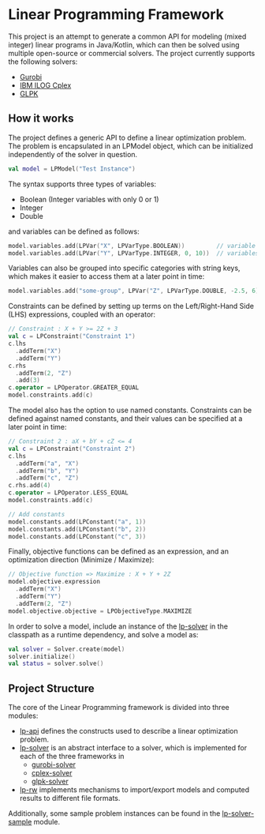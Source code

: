 # Linear Programming Framework

This project is an attempt to generate a common API for modeling (mixed integer) linear programs in Java/Kotlin, which
can then be solved using multiple open-source or commercial solvers. The project currently supports the following
solvers:

* [Gurobi](https://www.gurobi.com/)
* [IBM ILOG Cplex](https://www.ibm.com/products/ilog-cplex-optimization-studio)
* [GLPK](https://www.gnu.org/software/glpk/)

## How it works
The project defines a generic API to define a linear optimization problem. The problem is encapsulated in an LPModel
object, which can be initialized independently of the solver in question.
```kotlin
val model = LPModel("Test Instance")
```
The syntax supports three types of variables:
* Boolean (Integer variables with only 0 or 1)
* Integer
* Double

and variables can be defined as follows:

```kotlin
model.variables.add(LPVar("X", LPVarType.BOOLEAN))         // variable defined with default bounds
model.variables.add(LPVar("Y", LPVarType.INTEGER, 0, 10))  // variables defined with explicit bounds
```
Variables can also be grouped into specific categories with string keys, which makes it easier to access them at a
later point in time:
```kotlin 
model.variables.add("some-group", LPVar("Z", LPVarType.DOUBLE, -2.5, 6))
```
Constraints can be defined by setting up terms on the Left/Right-Hand Side (LHS) expressions, coupled with an operator:
```kotlin
// Constraint : X + Y >= 2Z + 3
val c = LPConstraint("Constraint 1")
c.lhs
  .addTerm("X")
  .addTerm("Y")
c.rhs
  .addTerm(2, "Z")
  .add(3)
c.operator = LPOperator.GREATER_EQUAL
model.constraints.add(c)
```
The model also has the option to use named constants. Constraints can be defined against named constants, and their
values can be specified at a later point in time:

```kotlin
// Constraint 2 : aX + bY + cZ <= 4
val c = LPConstraint("Constraint 2")
c.lhs
  .addTerm("a", "X")
  .addTerm("b", "Y")
  .addTerm("c", "Z")
c.rhs.add(4)
c.operator = LPOperator.LESS_EQUAL
model.constraints.add(c)

// Add constants
model.constants.add(LPConstant("a", 1))
model.constants.add(LPConstant("b", 2))
model.constants.add(LPConstant("c", 3))
```
Finally, objective functions can be defined as an expression, and an optimization direction (Minimize / Maximize):
```kotlin
// Objective function => Maximize : X + Y + 2Z
model.objective.expression
  .addTerm("X")
  .addTerm("Y")
  .addTerm(2, "Z")
model.objective.objective = LPObjectiveType.MAXIMIZE
```

In order to solve a model, include an instance of the [lp-solver](lp-solver/README.md) in the classpath as a runtime 
dependency, and solve a model as: 
```kotlin
val solver = Solver.create(model)
solver.initialize()
val status = solver.solve()
```

## Project Structure
The core of the Linear Programming framework is divided into three modules:

* [lp-api](lp-api/README.md) defines the constructs used to describe a linear optimization problem.
* [lp-solver](lp-solver/README.md) is an abstract interface to a solver, which is implemented for each of the three
  frameworks in
  - [gurobi-solver](gurobi-solver/README.md)
  - [cplex-solver](cplex-solver/README.md)
  - [glpk-solver](glpk-solver/README.md)
* [lp-rw](lp-rw/README.md) implements mechanisms to import/export models and computed results to different file formats.

Additionally, some sample problem instances can be found in the [lp-solver-sample](lp-solver-sample/README.md) module. 
